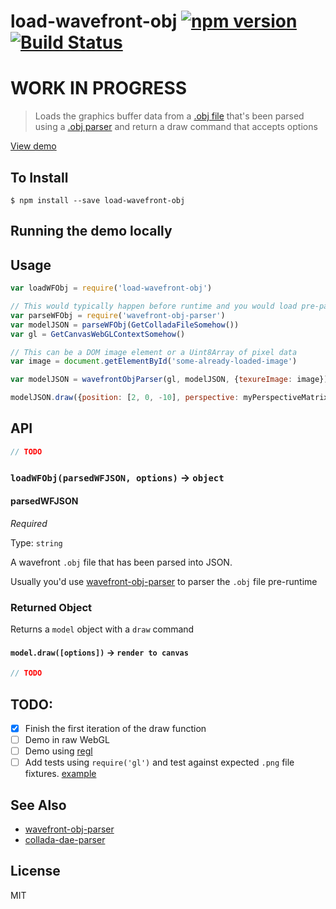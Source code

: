 load-wavefront-obj [![npm version](https://badge.fury.io/js/load-wavefront-obj.svg)](http://badge.fury.io/js/load-wavefront-obj) [![Build Status](https://travis-ci.org/chinedufn/load-wavefront-obj.svg?branch=master)](https://travis-ci.org/chinedufn/load-wavefront-obj)
====================

WORK IN PROGRESS
================

> Loads the graphics buffer data from a [.obj file](https://en.wikipedia.org/wiki/Wavefront_.obj_file) that's been parsed using a [.obj parser](https://github.com/chinedufn/wavefront-obj-parser) and return a draw command that accepts options

[View demo](http://chinedufn.github.io/wavefront-obj-parser/)

## To Install

```
$ npm install --save load-wavefront-obj
```

## Running the demo locally

## Usage

```js
var loadWFObj = require('load-wavefront-obj')

// This would typically happen before runtime and you would load pre-parsed JSON
var parseWFObj = require('wavefront-obj-parser')
var modelJSON = parseWFObj(GetColladaFileSomehow())
var gl = GetCanvasWebGLContextSomehow()

// This can be a DOM image element or a Uint8Array of pixel data
var image = document.getElementById('some-already-loaded-image')

var modelJSON = wavefrontObjParser(gl, modelJSON, {texureImage: image})

modelJSON.draw({position: [2, 0, -10], perspective: myPerspectiveMatrix, viewMatrix: myViewMatrix})
```

## API

```js
// TODO
```

### `loadWFObj(parsedWFJSON, options)` -> `object`

#### parsedWFJSON

*Required*

Type: `string`

A wavefront `.obj` file that has been parsed into JSON.

Usually you'd use [wavefront-obj-parser](https://github.com/wavefront-obj-parser) to parser the `.obj` file pre-runtime


### Returned Object

Returns a `model` object with a `draw` command

#### `model.draw([options])` -> `render to canvas`

```js
// TODO
```

## TODO:

- [x] Finish the first iteration of the draw function
- [ ] Demo in raw WebGL
- [ ] Demo using [regl](https://github.com/mikolalysenko/regl)
- [ ] Add tests using `require('gl')` and test against expected `.png` file fixtures. [example](https://github.com/msfeldstein/interactive-shader-format-js/blob/v2/tests/renderer-test.js)

## See Also

- [wavefront-obj-parser](https://github.com/chinedufn/wavefront-obj-parser)
- [collada-dae-parser](https://github.com/chinedufn/collada-dae-parser)

## License

MIT
